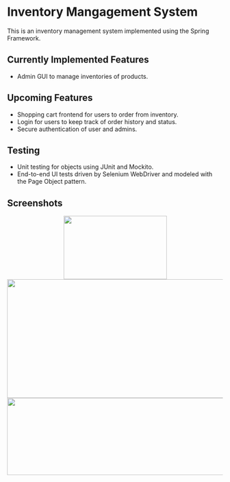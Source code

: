 # Inventory Mangagement System
This is an inventory management system implemented using the Spring Framework. 

## Currently Implemented Features
- Admin GUI to manage inventories of products.

## Upcoming Features
- Shopping cart frontend for users to order from inventory.
- Login for users to keep track of order history and status.
- Secure authentication of user and admins.

## Testing
- Unit testing for objects using JUnit and Mockito.
- End-to-end UI tests driven by Selenium WebDriver and modeled with the Page Object pattern.

## Screenshots
<p align="center">
  <img width="241" height="148" src="https://puu.sh/G1XqX/8b290f30ba.png">
  </br>
  <img width="592" height="277" src="https://puu.sh/G1Xrb/734d2a06f3.png">
  </br>
  <img width="548" height="180" src="https://puu.sh/G1Xrp/f9fe15d95e.png">
  </br>
</p>
